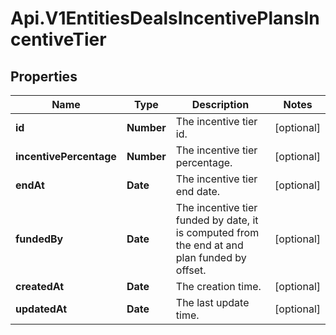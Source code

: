 # Api.V1EntitiesDealsIncentivePlansIncentiveTier

## Properties

Name | Type | Description | Notes
------------ | ------------- | ------------- | -------------
**id** | **Number** | The incentive tier id. | [optional] 
**incentivePercentage** | **Number** | The incentive tier percentage. | [optional] 
**endAt** | **Date** | The incentive tier end date. | [optional] 
**fundedBy** | **Date** | The incentive tier funded by date, it is computed from the end at and plan funded by offset. | [optional] 
**createdAt** | **Date** | The creation time. | [optional] 
**updatedAt** | **Date** | The last update time. | [optional] 


